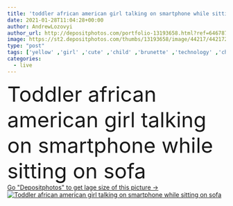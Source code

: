 ```yaml
---
title: 'toddler african american girl talking on smartphone while sitting on sofa'
date: 2021-01-28T11:04:28+00:00
author: AndrewLozovyi
author_url: http://depositphotos.com/portfolio-13193658.html?ref=64678756
image: https://st2.depositphotos.com/thumbs/13193658/image/44217/442172264/api_thumb_450.jpg?forcejpeg=true
type: "post"
tags: ['yellow' ,'girl' ,'cute' ,'child' ,'brunette' ,'technology' ,'childhood' ,'sit' ,'kid' ,'adorable' ,'home' ,'hold' ,'call' ,'cellphone' ,'communication' ,'conversation' ,'device' ,'mobile' ,'phone' ,'talk' ,'indoors' ,'toddler' ,'sofa' ,'couch' ,'smartphone' ,'one person' ,'african american' ,'Living Room' ,'black girl' ]
categories: 
  - live
---
```

<div aling="center">
            <font size="60"> Toddler african american girl talking on smartphone while sitting on sofa</font>   
</div>
<div>
    <a href='https://depositphotos.com/442172264/stock-photo-toddler-african-american-girl-talking.html?ref=64678756' target=_blank > Go "Depositphotos" to get lage size of this picture ->
        <img href='https://depositphotos.com/442172264/stock-photo-toddler-african-american-girl-talking.html?ref=64678756' src='https://st2.depositphotos.com/13193658/44217/i/950/depositphotos_442172264-stock-photo-toddler-african-american-girl-talking.jpg?forcejpeg=true' alt='Toddler african american girl talking on smartphone while sitting on sofa' >
    </a>
</div>
